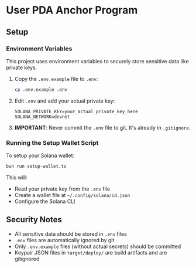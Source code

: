 # User PDA Anchor Program

## Setup

### Environment Variables

This project uses environment variables to securely store sensitive data like private keys.

1. Copy the `.env.example` file to `.env`:
   ```bash
   cp .env.example .env
   ```

2. Edit `.env` and add your actual private key:
   ```
   SOLANA_PRIVATE_KEY=your_actual_private_key_here
   SOLANA_NETWORK=devnet
   ```

3. **IMPORTANT**: Never commit the `.env` file to git. It's already in `.gitignore`.

### Running the Setup Wallet Script

To setup your Solana wallet:

```bash
bun run setup-wallet.ts
```

This will:
- Read your private key from the `.env` file
- Create a wallet file at `~/.config/solana/id.json`
- Configure the Solana CLI

## Security Notes

- All sensitive data should be stored in `.env` files
- `.env` files are automatically ignored by git
- Only `.env.example` files (without actual secrets) should be committed
- Keypair JSON files in `target/deploy/` are build artifacts and are gitignored
